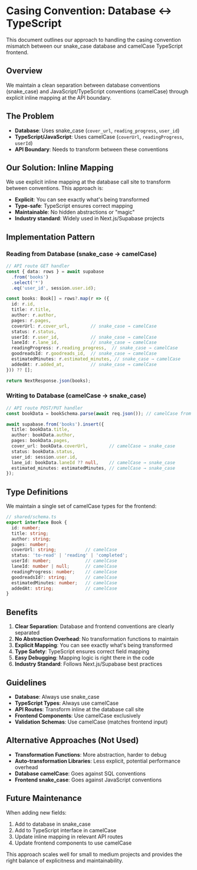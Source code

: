 # Casing Convention: Database ↔ TypeScript

This document outlines our approach to handling the casing convention mismatch between our snake_case database and camelCase TypeScript frontend.

## Overview

We maintain a clean separation between database conventions (snake_case) and JavaScript/TypeScript conventions (camelCase) through explicit inline mapping at the API boundary.

## The Problem

- **Database**: Uses snake_case (`cover_url`, `reading_progress`, `user_id`)
- **TypeScript/JavaScript**: Uses camelCase (`coverUrl`, `readingProgress`, `userId`)
- **API Boundary**: Needs to transform between these conventions

## Our Solution: Inline Mapping

We use explicit inline mapping at the database call site to transform between conventions. This approach is:

- **Explicit**: You can see exactly what's being transformed
- **Type-safe**: TypeScript ensures correct mapping
- **Maintainable**: No hidden abstractions or "magic"
- **Industry standard**: Widely used in Next.js/Supabase projects

## Implementation Pattern

### Reading from Database (snake_case → camelCase)

```typescript
// API route GET handler
const { data: rows } = await supabase
  .from('books')
  .select('*')
  .eq('user_id', session.user.id);

const books: Book[] = rows?.map(r => ({
  id: r.id,
  title: r.title,
  author: r.author,
  pages: r.pages,
  coverUrl: r.cover_url,        // snake_case → camelCase
  status: r.status,
  userId: r.user_id,            // snake_case → camelCase
  laneId: r.lane_id,            // snake_case → camelCase
  readingProgress: r.reading_progress,  // snake_case → camelCase
  goodreadsId: r.goodreads_id,  // snake_case → camelCase
  estimatedMinutes: r.estimated_minutes, // snake_case → camelCase
  addedAt: r.added_at,          // snake_case → camelCase
})) ?? [];

return NextResponse.json(books);
```

### Writing to Database (camelCase → snake_case)

```typescript
// API route POST/PUT handler
const bookData = bookSchema.parse(await req.json()); // camelCase from frontend

await supabase.from('books').insert({
  title: bookData.title,
  author: bookData.author,
  pages: bookData.pages,
  cover_url: bookData.coverUrl,        // camelCase → snake_case
  status: bookData.status,
  user_id: session.user.id,
  lane_id: bookData.laneId ?? null,    // camelCase → snake_case
  estimated_minutes: estimatedMinutes, // camelCase → snake_case
});
```

## Type Definitions

We maintain a single set of camelCase types for the frontend:

```typescript
// shared/schema.ts
export interface Book {
  id: number;
  title: string;
  author: string;
  pages: number;
  coverUrl: string;           // camelCase
  status: 'to-read' | 'reading' | 'completed';
  userId: number;             // camelCase
  laneId: number | null;      // camelCase
  readingProgress: number;    // camelCase
  goodreadsId?: string;       // camelCase
  estimatedMinutes: number;   // camelCase
  addedAt: string;            // camelCase
}
```

## Benefits

1. **Clear Separation**: Database and frontend conventions are clearly separated
2. **No Abstraction Overhead**: No transformation functions to maintain
3. **Explicit Mapping**: You can see exactly what's being transformed
4. **Type Safety**: TypeScript ensures correct field mapping
5. **Easy Debugging**: Mapping logic is right there in the code
6. **Industry Standard**: Follows Next.js/Supabase best practices

## Guidelines

- **Database**: Always use snake_case
- **TypeScript Types**: Always use camelCase
- **API Routes**: Transform inline at the database call site
- **Frontend Components**: Use camelCase exclusively
- **Validation Schemas**: Use camelCase (matches frontend input)

## Alternative Approaches (Not Used)

- **Transformation Functions**: More abstraction, harder to debug
- **Auto-transformation Libraries**: Less explicit, potential performance overhead
- **Database camelCase**: Goes against SQL conventions
- **Frontend snake_case**: Goes against JavaScript conventions

## Future Maintenance

When adding new fields:
1. Add to database in snake_case
2. Add to TypeScript interface in camelCase
3. Update inline mapping in relevant API routes
4. Update frontend components to use camelCase

This approach scales well for small to medium projects and provides the right balance of explicitness and maintainability. 